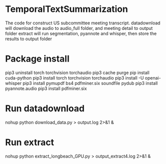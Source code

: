 # TemporalTextSummarization
The code for construct US subcommittee meeting transcript.
datadownload will download the audio to audio_full folder, and meeting detail to output folder
extract will run segmentation, pyannote and whisper, then store the results to output folder

# Package install
pip3 uninstall torch torchvision torchaudio
pip3 cache purge
pip install cuda-python
pip3 install torch torchvision torchaudio
pip3 install -U openai-whisper
pip3 install pymupdf bs4 pdfminer.six soundfile pydub
pip3 install pyannote.audio
pip3 install pdfminer.six

# Run datadownload
nohup python download_data.py > output.log 2>&1 &

# Run extract
nohup python extract_longbeach_GPU.py > output_extract4.log 2>&1 &
